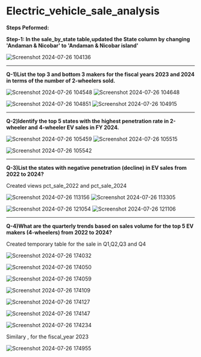 # Electric_vehicle_sale_analysis

**Steps Peformed:**

**Step-1: In the sale_by_state table,updated the State column by changing 'Andaman & Nicobar' to 'Andaman & Nicobar island'**

![Screenshot 2024-07-26 104136](https://github.com/user-attachments/assets/1ebc51e6-08ad-4a2a-afe6-a88c318af147)


---

**Q-1)List the top 3 and bottom 3 makers for the fiscal years 2023 and 2024 in terms of the number of 2-wheelers sold.**

![Screenshot 2024-07-26 104548](https://github.com/user-attachments/assets/cd2b7c8d-9ba8-4a6c-8054-90b425caf1e4)
![Screenshot 2024-07-26 104648](https://github.com/user-attachments/assets/665f47b0-9ed0-41f7-a51d-a1b3e2c1aa0d)

![Screenshot 2024-07-26 104851](https://github.com/user-attachments/assets/86cc38b1-436a-416f-b066-1b583b7d96cc)
![Screenshot 2024-07-26 104915](https://github.com/user-attachments/assets/faf37f26-a2c5-41ae-8cc9-11daa6c61126)

---

**Q-2)ldentify the top 5 states with the highest penetration rate in 2-wheeler and 4-wheeler EV sales in FY 2024.**

![Screenshot 2024-07-26 105459](https://github.com/user-attachments/assets/d70041a4-2d60-482f-9e2b-1ab11e472466)
![Screenshot 2024-07-26 105515](https://github.com/user-attachments/assets/96e0982f-d73b-4e5b-be5b-254f8ffa219c)


![Screenshot 2024-07-26 105542](https://github.com/user-attachments/assets/eef8d855-193f-4b82-b13b-823d130cbe27)

***

**Q-3)List the states with negative penetration (decline) in EV sales from 2022 to 2024?**

Created views pct_sale_2022 and pct_sale_2024


![Screenshot 2024-07-26 113156](https://github.com/user-attachments/assets/7218aa66-cbbd-4ee2-93e6-b7597193fea9)
![Screenshot 2024-07-26 113305](https://github.com/user-attachments/assets/a99c2cb8-7ac4-4a45-b68c-c8ac3402f0fa)

![Screenshot 2024-07-26 121054](https://github.com/user-attachments/assets/29876281-ea9b-4d9b-beb1-4599cec8a32e)
![Screenshot 2024-07-26 121106](https://github.com/user-attachments/assets/001594d9-38d5-4e21-835a-f97ed32ede3e)

***

**Q-4)What are the quarterly trends based on sales volume for the top 5 EV makers (4-wheelers) from 2022 to 2024?**

Created temporary table for the sale in  Q1,Q2,Q3 and Q4

![Screenshot 2024-07-26 174032](https://github.com/user-attachments/assets/094d761e-1e5c-4fbb-ac2e-b749dcb6bc3e)

![Screenshot 2024-07-26 174050](https://github.com/user-attachments/assets/b405648a-3165-4274-9991-ec4b385bf302)

![Screenshot 2024-07-26 174059](https://github.com/user-attachments/assets/99999275-c120-4683-a78d-3df29022633e)

![Screenshot 2024-07-26 174109](https://github.com/user-attachments/assets/674ea95f-6541-43c5-915b-a5ac7de759f9)

![Screenshot 2024-07-26 174127](https://github.com/user-attachments/assets/4d909f0d-c7da-4b10-b096-ff8dc5afa424)

![Screenshot 2024-07-26 174147](https://github.com/user-attachments/assets/658073af-cdb6-42c0-9405-dc719acf2dda)

![Screenshot 2024-07-26 174234](https://github.com/user-attachments/assets/a2810e56-ee75-46de-9b1b-1302a2bcb206)

Similary , for the fiscal_year 2023

![Screenshot 2024-07-26 174955](https://github.com/user-attachments/assets/df2d1114-e1ee-43f4-9d1a-6429c174a7fe)



